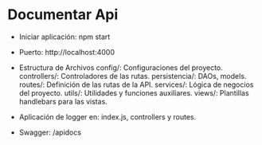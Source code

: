 
# Documentar Api

* Iniciar aplicación: npm start

* Puerto: http://localhost:4000

* Estructura de Archivos
config/: Configuraciones del proyecto.
controllers/: Controladores de las rutas.
persistencia/: DAOs, models.
routes/: Definición de las rutas de la API.
services/: Lógica de negocios del proyecto.
utils/: Utilidades y funciones auxiliares.
views/: Plantillas handlebars para las vistas.


* Aplicación de logger en: index.js, controllers y routes.

* Swagger: /apidocs
